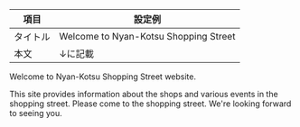 | 項目 | 設定例 |
| --- | --- |
| タイトル | Welcome to Nyan-Kotsu Shopping Street |
| 本文 |↓に記載|


Welcome to Nyan-Kotsu Shopping Street website.

This site provides information about the shops and various events in the shopping street. Please come to the shopping street. We're looking forward to seeing you.
